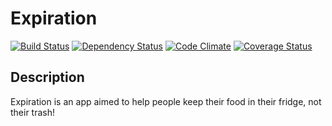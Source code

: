 # Expiration

[![Build Status][BS img]][Build Status]
[![Dependency Status][DS img]][Dependency Status]
[![Code Climate][CC img]][Code Climate]
[![Coverage Status][CS img]][Coverage Status]

## Description
Expiration is an app aimed to help people keep their food in their fridge, not their trash!

[Build Status]: https://circleci.com/gh/siggymcfried/expiration
[Dependency Status]: https://gemnasium.com/siggymcfried/expiration
[Code Climate]: https://codeclimate.com/github/siggymcfried/expiration
[Coverage Status]: https://coveralls.io/r/siggymcfried/expiration

[BS img]: https://circleci.com/gh/siggymcfried/expiration.svg?style=svg
[DS img]: https://gemnasium.com/siggymcfried/expiration.png
[CC img]: https://codeclimate.com/github/siggymcfried/expiration.png
[CS img]: https://coveralls.io/repos/siggymcfried/expiration/badge.png
